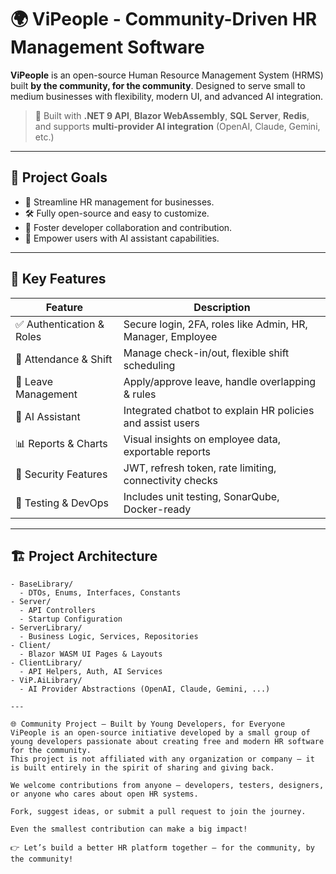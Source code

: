 # 🌍 ViPeople - Community-Driven HR Management Software

**ViPeople** is an open-source Human Resource Management System (HRMS) built **by the community, for the community**. Designed to serve small to medium businesses with flexibility, modern UI, and advanced AI integration.

> 🚀 Built with **.NET 9 API**, **Blazor WebAssembly**, **SQL Server**, **Redis**, and supports **multi-provider AI integration** (OpenAI, Claude, Gemini, etc.)

---

## 📌 Project Goals

- 💼 Streamline HR management for businesses.
- 🛠️ Fully open-source and easy to customize.
- 🤝 Foster developer collaboration and contribution.
- 🧠 Empower users with AI assistant capabilities.

---

## 🧩 Key Features

| Feature                  | Description |
|--------------------------|-------------|
| ✅ Authentication & Roles | Secure login, 2FA, roles like Admin, HR, Manager, Employee |
| 📅 Attendance & Shift     | Manage check-in/out, flexible shift scheduling |
| 📝 Leave Management       | Apply/approve leave, handle overlapping & rules |
| 🤖 AI Assistant           | Integrated chatbot to explain HR policies and assist users |
| 📊 Reports & Charts       | Visual insights on employee data, exportable reports |
| 🔐 Security Features      | JWT, refresh token, rate limiting, connectivity checks |
| 🧪 Testing & DevOps       | Includes unit testing, SonarQube, Docker-ready |

---

## 🏗️ Project Architecture

```plaintext
- BaseLibrary/
  - DTOs, Enums, Interfaces, Constants
- Server/
  - API Controllers
  - Startup Configuration
- ServerLibrary/
  - Business Logic, Services, Repositories
- Client/
  - Blazor WASM UI Pages & Layouts
- ClientLibrary/
  - API Helpers, Auth, AI Services
- ViP.AiLibrary/
  - AI Provider Abstractions (OpenAI, Claude, Gemini, ...)

---

🌐 Community Project – Built by Young Developers, for Everyone
ViPeople is an open-source initiative developed by a small group of young developers passionate about creating free and modern HR software for the community.
This project is not affiliated with any organization or company – it is built entirely in the spirit of sharing and giving back.

We welcome contributions from anyone – developers, testers, designers, or anyone who cares about open HR systems.

Fork, suggest ideas, or submit a pull request to join the journey.

Even the smallest contribution can make a big impact!

👉 Let’s build a better HR platform together – for the community, by the community!

